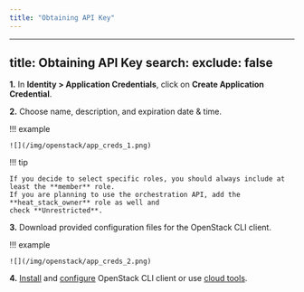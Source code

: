 ```yaml
---
title: "Obtaining API Key"
---
```

---

title: Obtaining API Key
search:
  exclude: false
---
__1.__ In **Identity &gt; Application Credentials**, click on **Create Application Credential**.

__2.__ Choose name, description, and expiration date & time.

!!! example

    ![](/img/openstack/app_creds_1.png)

!!! tip

    If you decide to select specific roles, you should always include at least the **member** role.
    If you are planning to use the orchestration API, add the **heat_stack_owner** role as well and
    check **Unrestricted**.

__3.__ Download provided configuration files for the OpenStack CLI client.

!!! example

    ![](/img/openstack/app_creds_2.png)

__4.__ [Install](https://pypi.org/project/python-openstackclient/) and
   [configure](https://docs.openstack.org/python-openstackclient/train/configuration/index.html)
   OpenStack CLI client or use [cloud tools](../additional-information/using-cloud-tools.md).
